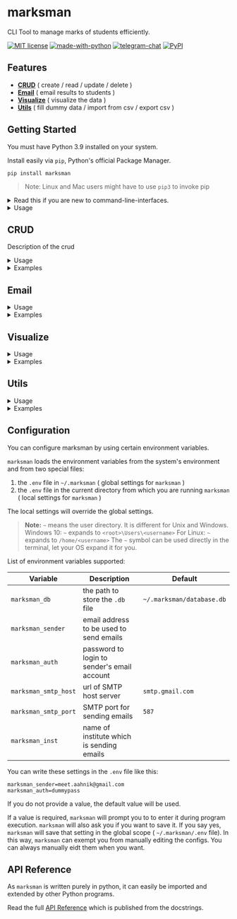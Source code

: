 # marksman

CLI Tool to manage marks of students efficiently.

[![MIT license](https://img.shields.io/pypi/l/ansicolortags.svg)](https://github.com/aahnik/cbse-xii-cs-proj/blob/main/project/LICENSE)
[![made-with-python](https://img.shields.io/badge/Made%20with-Python-1f425f.svg)](https://www.python.org/)
[![telegram-chat](https://img.shields.io/badge/chat-@aahnikdaw-blue?logo=telegram)](https://telegram.me/aahnikdaw)
[![PyPI](https://img.shields.io/pypi/v/marksman)](https://pypi.org/project/marksman/)

## Features

- [**CRUD**](#crud) ( create / read / update / delete )
- [**Email**](#crud) ( email results to students )
- [**Visualize**](#visualize) ( visualize the data )
- [**Utils**](#utils) ( fill dummy data / import from csv / export csv )

## Getting Started

You must have Python 3.9 installed on your system.

Install easily via `pip`, Python's official Package Manager.

```shell
pip install marksman
```

>Note: Linux and Mac users might have to use `pip3` to invoke pip


<details>
<summary> Read this if you are new to command-line-interfaces. </summary>

In modern times most applications have a Graphical User Interface ( GUI ).

To use a GUI app we can easily see stuff on the screen and click or give input wherever required.

But in the early days of computing, computers were mostly text-based, ie input used to be provided through the keyboard and the output ( some plain text ) was displayed on the screen.

Command-line applications are run from the Terminal.
In all Unix based OS like Mac or Linux, the terminal is installed by default. For Windows you have a [command prompt](https://en.wikipedia.org/wiki/Cmd.exe). You can also install the [Windows Terminal](https://www.microsoft.com/en-us/p/windows-terminal/9n0dx20hk701?activetab=pivot:overviewtab) (which has much more features than the command prompt)

Let us familiarize ourselves with some basic terminology.

A command-line application has basically 3 things:
1. name : name by which you call the app
2. positional arguments: required inputs for app
3. optional arguments: optional configurations for running the app

The usage of a command-line application is expressed by a syntax where certain symbols have special meanings. Lets see some common expressions:
1. `|` : or
2. `[]` : optional argument
3. `{}` : any one of

A command-line app is called by its name from the terminal. Open your terminal and write some commands and press enter. You will see the output displayed.

You can issue a command like this:

```shell
program [arguments]
```

Here program is the name of the app, and `[]` symbolizes that the arguments are optional.
The arguments are obviously different for every application.

**Lets understand better by taking some examples:**

Open you terminal and enter `ls` ( for Unix-based OS ) or `dir` for Windows.

You will see the contents of you current directory as output.

Now if you want to clear your terminal, enter `clear` or `cls` (Windows).

Till this point the applications we used, did not take any argument.

Now lets take the example of copying a file:

*Continue reading, but use `copy` for Windows instead of `cp`.*

In the following example the file `a.txt` will be copied to the `Documents` directory.
```shell
cp a.txt Documents
```

In the above example `a.txt` and `Documents` are positional arguments.

Now run `cp --help`, you will know all the positional and optional arguments that `cp` accepts. Here `--help` is an optional argument.

Learn more about the [common operations from the command-line](https://www.geeksforgeeks.org/linux-vs-windows-commands/).

>**Note**: File paths in Windows and Unix look different. Search Google or YouTube to learn more.

You will be happy to know that `marksman` is cross-platform and its usage is consistent across all operating systems.

</details>

<details>
<summary> Usage </summary>

Open your terminal and run `marksman --help` and you will get the following output.

```shell

usage: marksman [-h] [-l] [-v] {crud,email,visualize,utils} ...

CLI Tool to manage marks of students efficiently

optional arguments:
  -h, --help            show this help message and exit
  -l, --loud            increase output verbosity
  -v, --version         show programs version number and exit

actions:
  {crud,email,visualize,utils}
                        actions you can take
    crud                Do crud operations
    email               Email results to students
    visualize           Visualize the results
    utils               Additional utility tools for marksman

For tutorials and documentation visit https://git.io/JL1iI

```
> **Tip**: You can use the alias `mm` instead of typing the long `marksman`. Its already set for you when you install.

</details>


## CRUD

Description of the crud

<details>
<summary> Usage </summary>

Running `marksman crud --help` will give this.

```shell

usage: marksman crud [-h] {students,exams,marks}

positional arguments:
  {students,exams,marks}
                        Choose what data you want to crud

optional arguments:
  -h, --help            show this help message and exit
```

</details>



<details>
<summary> Examples </summary>

</details>


## Email

<details>
<summary> Usage </summary>

Running `marksman email --help` will give this.

```shell

usage: marksman email [-h] exam

positional arguments:
  exam        exam uid

optional arguments:
  -h, --help  show this help message and exit
```

</details>

<details>
<summary> Examples </summary>

</details>

## Visualize

<details>
<summary> Usage </summary>

Running `marksman visualize --help` will give this.

```shell

usage: marksman visualize [-h] [--r ROLL] exam

positional arguments:
  exam        exam uid

optional arguments:
  -h, --help  show this help message and exit
  --r ROLL    roll number of student (default=0 for all)
```

</details>

<details>
<summary> Examples </summary>

</details>

## Utils

<details>
<summary> Usage </summary>

Running `marksman utils --help` will give this.

```shell

usage: marksman utils [-h] {dummy,import,export}

positional arguments:
  {dummy,import,export}
                        Choose the task you want to perform

optional arguments:
  -h, --help            show this help message and exit
```

</details>


<details>
<summary> Examples </summary>

</details>

## Configuration

You can configure marksman by using certain environment variables.

`marksman` loads the environment variables from the system's environment and from two special files:
1. the `.env` file in `~/.marksman` ( global settings for `marksman` )
2. the `.env` file in the current directory from which you are running `marksman` ( local settings for `marksman` )

The local settings will override the global settings.

>**Note:** `~` means the user directory. It is different for Unix and Windows.
> Windows 10: `~` expands to `<root>\Users\<username>`
> For Linux: `~` expands to `/home/<username>`
> The `~` symbol can be used directly in the terminal, let your OS expand it for you.

List of environment variables supported:

| Variable | Description | Default |
|--|--|--|
| `marksman_db` | the path to store the `.db` file | `~/.marksman/database.db` |
| `marksman_sender` | email address to be used to send emails |  |
| `marksman_auth` | password to login to sender's email account |  |
| `marksman_smtp_host` | url of SMTP host server  | `smtp.gmail.com` |
| `marksman_smtp_port` | SMTP port for sending emails | `587` |
| `marksman_inst` | name of institute which is sending emails |  |

You can write these settings in the `.env` file like this:

```text
marksman_sender=meet.aahnik@gmail.com
marksman_auth=dummypass
```
If you do not provide a value, the default value will be used.

If a value is required, `marksman` will prompt you to to enter it during program execution.
`marksman` will also ask you if you want to save it. If you say yes, `marksman` will save that setting in the global scope ( `~/.marksman/.env` file). In this way, `marksman` can exempt you from manually editing the configs. You can always manually eidt them when you want.





## API Reference

As `marksman` is written purely in python, it can easily be imported and extended by other Python programs.

Read the full [API Reference](https://aahnik.github.io/cbse-xii-cs-proj/marksman/) which is published from the docstrings.

